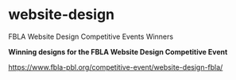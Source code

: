 # website-design
FBLA Website Design Competitive Events Winners

<b>Winning designs for the FBLA Website Design Competitive Event</b>

https://www.fbla-pbl.org/competitive-event/website-design-fbla/
